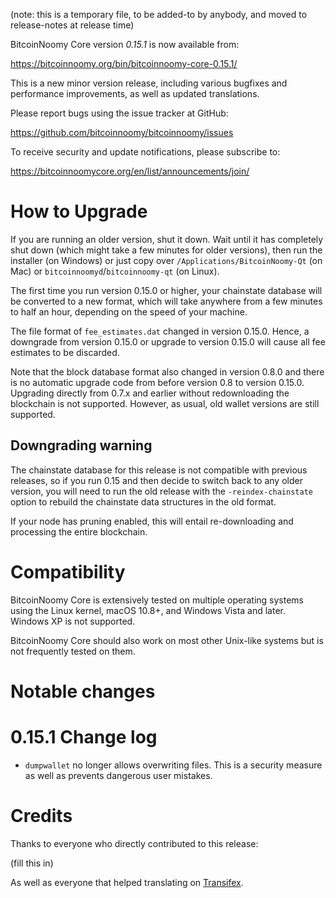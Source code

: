 (note: this is a temporary file, to be added-to by anybody, and moved to
release-notes at release time)

BitcoinNoomy Core version *0.15.1* is now available from:

  <https://bitcoinnoomy.org/bin/bitcoinnoomy-core-0.15.1/>

This is a new minor version release, including various bugfixes and
performance improvements, as well as updated translations.

Please report bugs using the issue tracker at GitHub:

  <https://github.com/bitcoinnoomy/bitcoinnoomy/issues>

To receive security and update notifications, please subscribe to:

  <https://bitcoinnoomycore.org/en/list/announcements/join/>

How to Upgrade
==============

If you are running an older version, shut it down. Wait until it has completely
shut down (which might take a few minutes for older versions), then run the 
installer (on Windows) or just copy over `/Applications/BitcoinNoomy-Qt` (on Mac)
or `bitcoinnoomyd`/`bitcoinnoomy-qt` (on Linux).

The first time you run version 0.15.0 or higher, your chainstate database will
be converted to a new format, which will take anywhere from a few minutes to
half an hour, depending on the speed of your machine.

The file format of `fee_estimates.dat` changed in version 0.15.0. Hence, a
downgrade from version 0.15.0 or upgrade to version 0.15.0 will cause all fee
estimates to be discarded.

Note that the block database format also changed in version 0.8.0 and there is no
automatic upgrade code from before version 0.8 to version 0.15.0. Upgrading
directly from 0.7.x and earlier without redownloading the blockchain is not supported.
However, as usual, old wallet versions are still supported.

Downgrading warning
-------------------

The chainstate database for this release is not compatible with previous
releases, so if you run 0.15 and then decide to switch back to any
older version, you will need to run the old release with the `-reindex-chainstate`
option to rebuild the chainstate data structures in the old format.

If your node has pruning enabled, this will entail re-downloading and
processing the entire blockchain.

Compatibility
==============

BitcoinNoomy Core is extensively tested on multiple operating systems using
the Linux kernel, macOS 10.8+, and Windows Vista and later. Windows XP is not supported.

BitcoinNoomy Core should also work on most other Unix-like systems but is not
frequently tested on them.

Notable changes
===============



0.15.1 Change log
=================

- `dumpwallet` no longer allows overwriting files. This is a security measure
  as well as prevents dangerous user mistakes.

Credits
=======

Thanks to everyone who directly contributed to this release:

(fill this in)

As well as everyone that helped translating on [Transifex](https://www.transifex.com/projects/p/bitcoinnoomy/).
